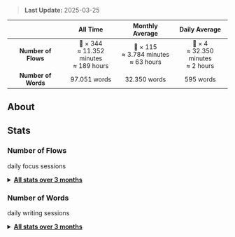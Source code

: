 > **Last Update:** 2025-03-25  

|         | All Time | Monthly Average | Daily Average |
| :---: | :---: | :---: | :---: |
| **Number of Flows** | 🍅 × 344<br>≈ 11.352 minutes<br>≈ 189 hours | 🍅 × 115<br>≈ 3.784 minutes<br>≈ 63 hours | 🍅 × 4<br>≈ 32.350 minutes<br>≈ 2 hours |
| **Number of Words** | 97.051 words | 32.350 words | 595 words |

## About

## Stats

### Number of Flows

daily focus sessions

<details>

<summary>
   <strong>
	  <a href="./Number of Flows">All stats over 3 months</a>
   </strong>
</summary>

* <details>
	<summary>
	  <strong>
		<a href="./Number%20of%20Flows/2025">2025</a>
	  </strong>
	</summary>

	* <details>
	   <summary>
	   <a href="./Number%20of%20Flows/2025/02-February">02-February</a>
	   </summary>
	   <a href="./Number%20of%20Flows/2025/02-February/number-of-flows_2025-02.png">
	   <kbd>
	   <img src="./Number%20of%20Flows/2025/02-February/number-of-flows_2025-02.png" width="400" title="🖱️ Click me to view an interactive chart!"/>
	   </kbd>
	   </a>
	   </details>

	* <details>
	   <summary>
	   <a href="./Number%20of%20Flows/2025/01-January">01-January</a>
	   </summary>
	   <a href="./Number%20of%20Flows/2025/01-January/number-of-flows_2025-01.png">
	   <kbd>
	   <img src="./Number%20of%20Flows/2025/01-January/number-of-flows_2025-01.png" width="400" title="🖱️ Click me to view an interactive chart!"/>
	   </kbd>
	   </a>
	   </details>
  </details>

* <details>
	<summary>
	  <strong>
		<a href="./Number%20of%20Flows/2024">2024</a>
	  </strong>
	</summary>

	* <details>
	   <summary>
	   <a href="./Number%20of%20Flows/2024/12-December">12-December</a>
	   </summary>
	   <a href="./Number%20of%20Flows/2024/12-December/number-of-flows_2024-12.png">
	   <kbd>
	   <img src="./Number%20of%20Flows/2024/12-December/number-of-flows_2024-12.png" width="400" title="🖱️ Click me to view an interactive chart!"/>
	   </kbd>
	   </a>
	   </details>

  </details>

</details>

### Number of Words

daily writing sessions

<details>

<summary>
   <strong>
	  <a href="./Number of Words">All stats over 3 months</a>
   </strong>
</summary>

* <details>
	<summary>
	  <strong>
		<a href="./Number%20of%20Words/2025">2025</a>
	  </strong>
	</summary>

	* <details>
	   <summary>
	   <a href="./Number%20of%20Words/2025/02-February">02-February</a>
	   </summary>
	   <a href="./Number%20of%20Words/2025/02-February/number-of-words_2025-02.png">
	   <kbd>
	   <img src="./Number%20of%20Words/2025/02-February/number-of-words_2025-02.png" width="400" title="🖱️ Click me to view an interactive chart!"/>
	   </kbd>
	   </a>
	   </details>

	* <details>
	   <summary>
	   <a href="./Number%20of%20Words/2025/01-January">01-January</a>
	   </summary>
	   <a href="./Number%20of%20Words/2025/01-January/number-of-words_2025-01.png">
	   <kbd>
	   <img src="./Number%20of%20Words/2025/01-January/number-of-words_2025-01.png" width="400" title="🖱️ Click me to view an interactive chart!"/>
	   </kbd>
	   </a>
	   </details>
  </details>

* <details>
	<summary>
	  <strong>
		<a href="./Number%20of%20Words/2024">2024</a>
	  </strong>
	</summary>

	* <details>
	   <summary>
	   <a href="./Number%20of%20Words/2024/12-December">12-December</a>
	   </summary>
	   <a href="./Number%20of%20Words/2024/12-December/number-of-words_2024-12.png">
	   <kbd>
	   <img src="./Number%20of%20Words/2024/12-December/number-of-words_2024-12.png" width="400" title="🖱️ Click me to view an interactive chart!"/>
	   </kbd>
	   </a>
	   </details>

  </details>

</details>

